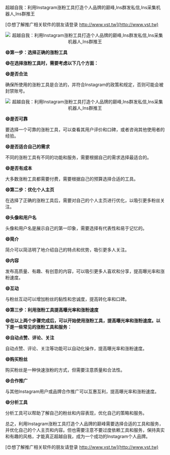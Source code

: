 超越自我：利用Instagram涨粉工具打造个人品牌的巅峰,Ins群发私信,Ins采集机器人,Ins群推王

[😍想了解推广相关软件的朋友请登录 http://www.vst.tw](http://www.vst.tw)

 <center><img src="https://vst.tw/MP4/tuiguang/png/3.png" alt="超越自我：利用Instagram涨粉工具打造个人品牌的巅峰,Ins群发私信,Ins采集机器人,Ins群推王"></center>

**😄第一步：选择正确的涨粉工具**

**😄在选择涨粉工具时，需要考虑以下几个方面：**

**😄是否合法**

确保所使用的涨粉工具是合法的，并符合Instagram的政策和规定，否则可能会被封禁账号。

 <center><img src="https://vst.tw/MP4/tuiguang/png/0.png" alt="超越自我：利用Instagram涨粉工具打造个人品牌的巅峰,Ins群发私信,Ins采集机器人,Ins群推王"></center>

**😄是否可靠**

要选择一个可靠的涨粉工具，可以查看其用户评价和口碑，或者咨询其他使用者的经验。

**😄是否适合自己的需求**

不同的涨粉工具有不同的功能和服务，需要根据自己的需求选择最适合的。

**😄是否有成本**

大多数涨粉工具都需要付费，需要根据自己的预算选择合适的工具。

**😄第二步：优化个人主页**

在选择了正确的涨粉工具后，需要对自己的个人主页进行优化，以吸引更多粉丝关注。

**😄头像和用户名**

头像和用户名是展示自己的第一印象，需要选择有代表性和易于记忆的。

**😄简介**

简介可以简洁明了地介绍自己的特点和优势，吸引更多人关注。

**😄内容**

发布高质量、有趣、有创意的内容，可以吸引更多人喜欢和分享，提高曝光率和涨粉速度。

**😄互动**

与粉丝互动可以增加粉丝的黏性和忠诚度，提高转化率和口碑。

**😄第三步：利用涨粉工具提高曝光率和涨粉速度**

**😄在以上两个步骤完成后，可以开始使用涨粉工具，提高曝光率和涨粉速度。以下是一些常见的涨粉工具和服务：**

**😄自动点赞、评论、关注**

自动点赞、评论、关注等功能可以自动化操作，提高曝光率和涨粉速度。

**😄购买粉丝**

购买粉丝是一种快速涨粉的方式，但需要注意质量和合法性。

**😄合作推广**

与其他Instagram用户或品牌合作推广可以互惠互利，提高曝光率和涨粉速度。

**😄分析工具**

分析工具可以帮助了解自己的粉丝和内容表现，优化自己的策略和服务。

总之，利用Instagram涨粉工具打造个人品牌的巅峰需要选择合适的工具和服务，并优化自己的个人主页和内容。但也需要注意不要过度依赖工具和服务，保持真实和有趣的风格，才能真正超越自我，成为一个成功的Instagram个人品牌。

[😍想了解推广相关软件的朋友请登录 http://www.vst.tw](http://www.vst.tw)



